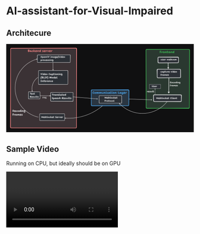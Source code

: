 # AI-assistant-for-Visual-Impaired

## Architecure
![architecture](/assets/Untitled.png)

## Sample Video
Running on CPU, but ideally should be on GPU


<video controls src="assets/2025-03-29 21-05-07 (online-video-cutter.com).mp4" title="Title"></video>